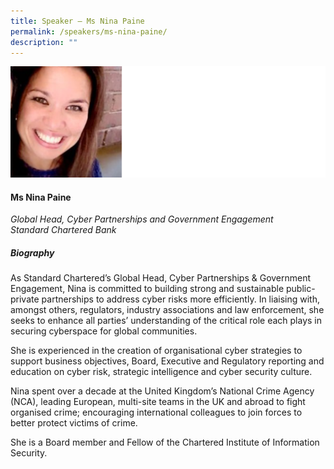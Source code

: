 ```yaml
---
title: Speaker – Ms Nina Paine
permalink: /speakers/ms-nina-paine/
description: ""
---
```

![](/images/2023%20Speakers/nina%20paine.png)

#### **Ms Nina Paine**

*Global Head, Cyber Partnerships and Government Engagement <br>
Standard Chartered Bank*


##### **Biography**
As Standard Chartered’s Global Head, Cyber Partnerships &amp; Government Engagement, Nina is committed to building strong and sustainable public-private partnerships to address cyber risks more efficiently.  In liaising with, amongst others, regulators, industry associations and law enforcement, she seeks to enhance all parties’ understanding of the critical role each plays in securing cyberspace for global communities.  

She is experienced in the creation of organisational cyber strategies to support business objectives, Board, Executive and Regulatory reporting and education on cyber risk, strategic intelligence and cyber security culture.

Nina spent over a decade at the United Kingdom’s National Crime Agency (NCA), leading European, multi-site teams in the UK and abroad to fight organised crime; encouraging international colleagues to join forces to better protect victims of crime.  

She is a Board member and Fellow of the Chartered Institute of Information Security.